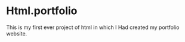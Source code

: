 # Html.portfolio
This is my first ever project of html in which I Had created my portfolio website.
